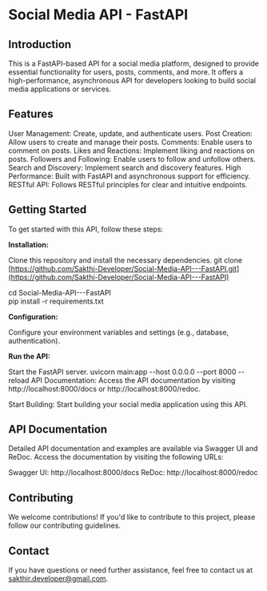# Social Media API - FastAPI

## Introduction

This is a FastAPI-based API for a social media platform, designed to provide essential functionality for users, posts, comments, and more. It offers a high-performance, asynchronous API for developers looking to build social media applications or services.

## Features

User Management: Create, update, and authenticate users.
Post Creation: Allow users to create and manage their posts.
Comments: Enable users to comment on posts.
Likes and Reactions: Implement liking and reactions on posts.
Followers and Following: Enable users to follow and unfollow others.
Search and Discovery: Implement search and discovery features.
High Performance: Built with FastAPI and asynchronous support for efficiency.
RESTful API: Follows RESTful principles for clear and intuitive endpoints.

## Getting Started

To get started with this API, follow these steps:

**Installation:** 

Clone this repository and install the necessary dependencies.
git clone [https://github.com/Sakthi-Developer/Social-Media-API---FastAPI.git](https://github.com/Sakthi-Developer/Social-Media-API---FastAPI)  

cd Social-Media-API---FastAPI                                                                                                                           
pip install -r requirements.txt

**Configuration:** 

Configure your environment variables and settings (e.g., database, authentication).

**Run the API:** 

Start the FastAPI server.
uvicorn main:app --host 0.0.0.0 --port 8000 --reload
API Documentation: Access the API documentation by visiting http://localhost:8000/docs or http://localhost:8000/redoc.

Start Building: Start building your social media application using this API.

## API Documentation

Detailed API documentation and examples are available via Swagger UI and ReDoc. Access the documentation by visiting the following URLs:

Swagger UI: http://localhost:8000/docs
ReDoc: http://localhost:8000/redoc

## Contributing

We welcome contributions! If you'd like to contribute to this project, please follow our contributing guidelines.

## Contact

If you have questions or need further assistance, feel free to contact us at sakthir.developer@gmail.com.
